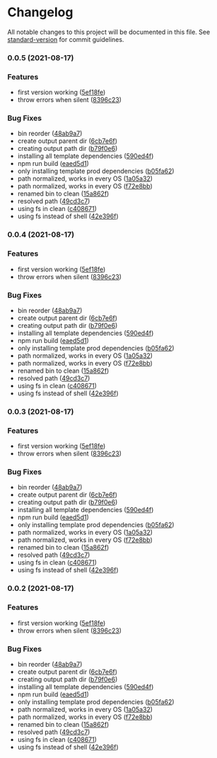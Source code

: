 # Changelog

All notable changes to this project will be documented in this file. See [standard-version](https://github.com/conventional-changelog/standard-version) for commit guidelines.

### 0.0.5 (2021-08-17)


### Features

* first version working ([5ef18fe](https://github.com/lightning-resume/lightning-resume/commit/5ef18fe86c2018ba08206a7cac99367921e2ab9e))
* throw errors when silent ([8396c23](https://github.com/lightning-resume/lightning-resume/commit/8396c235e1a7b294568672e03257309aa7d0f79e))


### Bug Fixes

* bin reorder ([48ab9a7](https://github.com/lightning-resume/lightning-resume/commit/48ab9a7fc46ca517c56157b42087181f5ed9cc7a))
* create output parent dir ([6cb7e6f](https://github.com/lightning-resume/lightning-resume/commit/6cb7e6fcd30fa3bd2abf6c5786ad3d8fbf3943ce))
* creating output path dir ([b79f0e6](https://github.com/lightning-resume/lightning-resume/commit/b79f0e6421b98843fba0887985fbfd00d56b3c79))
* installing all template dependencies ([590ed4f](https://github.com/lightning-resume/lightning-resume/commit/590ed4fcb5f0210dbcf5a600db5a916a9f253cab))
* npm run build ([eaed5d1](https://github.com/lightning-resume/lightning-resume/commit/eaed5d1110cf80c384d1ccd99d32e89dd272df92))
* only installing template prod dependencies ([b05fa62](https://github.com/lightning-resume/lightning-resume/commit/b05fa62f0eda7525db7b154def2ed8f4da4ee71a))
* path normalized, works in every OS ([1a05a32](https://github.com/lightning-resume/lightning-resume/commit/1a05a32eb6f31620b3fab3fbca9ad6b99aa90b7a))
* path normalized, works in every OS ([f72e8bb](https://github.com/lightning-resume/lightning-resume/commit/f72e8bbe547cc47f3ab7322b4ad2e250afb74984))
* renamed bin to clean ([15a862f](https://github.com/lightning-resume/lightning-resume/commit/15a862f3ba3743918be4084dc8e86e113a843400))
* resolved path ([49cd3c7](https://github.com/lightning-resume/lightning-resume/commit/49cd3c78daea4a19c35b31c463381d6ab2767c3a))
* using fs in clean ([c408671](https://github.com/lightning-resume/lightning-resume/commit/c4086710813a4ac231596dae689610463fcbd368))
* using fs instead of shell ([42e396f](https://github.com/lightning-resume/lightning-resume/commit/42e396ff0735434a40e465a962414b449bf6f279))

### 0.0.4 (2021-08-17)


### Features

* first version working ([5ef18fe](https://github.com/lightning-resume/lightning-resume/commit/5ef18fe86c2018ba08206a7cac99367921e2ab9e))
* throw errors when silent ([8396c23](https://github.com/lightning-resume/lightning-resume/commit/8396c235e1a7b294568672e03257309aa7d0f79e))


### Bug Fixes

* bin reorder ([48ab9a7](https://github.com/lightning-resume/lightning-resume/commit/48ab9a7fc46ca517c56157b42087181f5ed9cc7a))
* create output parent dir ([6cb7e6f](https://github.com/lightning-resume/lightning-resume/commit/6cb7e6fcd30fa3bd2abf6c5786ad3d8fbf3943ce))
* creating output path dir ([b79f0e6](https://github.com/lightning-resume/lightning-resume/commit/b79f0e6421b98843fba0887985fbfd00d56b3c79))
* installing all template dependencies ([590ed4f](https://github.com/lightning-resume/lightning-resume/commit/590ed4fcb5f0210dbcf5a600db5a916a9f253cab))
* npm run build ([eaed5d1](https://github.com/lightning-resume/lightning-resume/commit/eaed5d1110cf80c384d1ccd99d32e89dd272df92))
* only installing template prod dependencies ([b05fa62](https://github.com/lightning-resume/lightning-resume/commit/b05fa62f0eda7525db7b154def2ed8f4da4ee71a))
* path normalized, works in every OS ([1a05a32](https://github.com/lightning-resume/lightning-resume/commit/1a05a32eb6f31620b3fab3fbca9ad6b99aa90b7a))
* path normalized, works in every OS ([f72e8bb](https://github.com/lightning-resume/lightning-resume/commit/f72e8bbe547cc47f3ab7322b4ad2e250afb74984))
* renamed bin to clean ([15a862f](https://github.com/lightning-resume/lightning-resume/commit/15a862f3ba3743918be4084dc8e86e113a843400))
* resolved path ([49cd3c7](https://github.com/lightning-resume/lightning-resume/commit/49cd3c78daea4a19c35b31c463381d6ab2767c3a))
* using fs in clean ([c408671](https://github.com/lightning-resume/lightning-resume/commit/c4086710813a4ac231596dae689610463fcbd368))
* using fs instead of shell ([42e396f](https://github.com/lightning-resume/lightning-resume/commit/42e396ff0735434a40e465a962414b449bf6f279))

### 0.0.3 (2021-08-17)


### Features

* first version working ([5ef18fe](https://github.com/lightning-resume/lightning-resume/commit/5ef18fe86c2018ba08206a7cac99367921e2ab9e))
* throw errors when silent ([8396c23](https://github.com/lightning-resume/lightning-resume/commit/8396c235e1a7b294568672e03257309aa7d0f79e))


### Bug Fixes

* bin reorder ([48ab9a7](https://github.com/lightning-resume/lightning-resume/commit/48ab9a7fc46ca517c56157b42087181f5ed9cc7a))
* create output parent dir ([6cb7e6f](https://github.com/lightning-resume/lightning-resume/commit/6cb7e6fcd30fa3bd2abf6c5786ad3d8fbf3943ce))
* creating output path dir ([b79f0e6](https://github.com/lightning-resume/lightning-resume/commit/b79f0e6421b98843fba0887985fbfd00d56b3c79))
* installing all template dependencies ([590ed4f](https://github.com/lightning-resume/lightning-resume/commit/590ed4fcb5f0210dbcf5a600db5a916a9f253cab))
* npm run build ([eaed5d1](https://github.com/lightning-resume/lightning-resume/commit/eaed5d1110cf80c384d1ccd99d32e89dd272df92))
* only installing template prod dependencies ([b05fa62](https://github.com/lightning-resume/lightning-resume/commit/b05fa62f0eda7525db7b154def2ed8f4da4ee71a))
* path normalized, works in every OS ([1a05a32](https://github.com/lightning-resume/lightning-resume/commit/1a05a32eb6f31620b3fab3fbca9ad6b99aa90b7a))
* path normalized, works in every OS ([f72e8bb](https://github.com/lightning-resume/lightning-resume/commit/f72e8bbe547cc47f3ab7322b4ad2e250afb74984))
* renamed bin to clean ([15a862f](https://github.com/lightning-resume/lightning-resume/commit/15a862f3ba3743918be4084dc8e86e113a843400))
* resolved path ([49cd3c7](https://github.com/lightning-resume/lightning-resume/commit/49cd3c78daea4a19c35b31c463381d6ab2767c3a))
* using fs in clean ([c408671](https://github.com/lightning-resume/lightning-resume/commit/c4086710813a4ac231596dae689610463fcbd368))
* using fs instead of shell ([42e396f](https://github.com/lightning-resume/lightning-resume/commit/42e396ff0735434a40e465a962414b449bf6f279))

### 0.0.2 (2021-08-17)


### Features

* first version working ([5ef18fe](https://github.com/lightning-resume/lightning-resume/commit/5ef18fe86c2018ba08206a7cac99367921e2ab9e))
* throw errors when silent ([8396c23](https://github.com/lightning-resume/lightning-resume/commit/8396c235e1a7b294568672e03257309aa7d0f79e))


### Bug Fixes

* bin reorder ([48ab9a7](https://github.com/lightning-resume/lightning-resume/commit/48ab9a7fc46ca517c56157b42087181f5ed9cc7a))
* create output parent dir ([6cb7e6f](https://github.com/lightning-resume/lightning-resume/commit/6cb7e6fcd30fa3bd2abf6c5786ad3d8fbf3943ce))
* creating output path dir ([b79f0e6](https://github.com/lightning-resume/lightning-resume/commit/b79f0e6421b98843fba0887985fbfd00d56b3c79))
* installing all template dependencies ([590ed4f](https://github.com/lightning-resume/lightning-resume/commit/590ed4fcb5f0210dbcf5a600db5a916a9f253cab))
* npm run build ([eaed5d1](https://github.com/lightning-resume/lightning-resume/commit/eaed5d1110cf80c384d1ccd99d32e89dd272df92))
* only installing template prod dependencies ([b05fa62](https://github.com/lightning-resume/lightning-resume/commit/b05fa62f0eda7525db7b154def2ed8f4da4ee71a))
* path normalized, works in every OS ([1a05a32](https://github.com/lightning-resume/lightning-resume/commit/1a05a32eb6f31620b3fab3fbca9ad6b99aa90b7a))
* path normalized, works in every OS ([f72e8bb](https://github.com/lightning-resume/lightning-resume/commit/f72e8bbe547cc47f3ab7322b4ad2e250afb74984))
* renamed bin to clean ([15a862f](https://github.com/lightning-resume/lightning-resume/commit/15a862f3ba3743918be4084dc8e86e113a843400))
* resolved path ([49cd3c7](https://github.com/lightning-resume/lightning-resume/commit/49cd3c78daea4a19c35b31c463381d6ab2767c3a))
* using fs in clean ([c408671](https://github.com/lightning-resume/lightning-resume/commit/c4086710813a4ac231596dae689610463fcbd368))
* using fs instead of shell ([42e396f](https://github.com/lightning-resume/lightning-resume/commit/42e396ff0735434a40e465a962414b449bf6f279))
